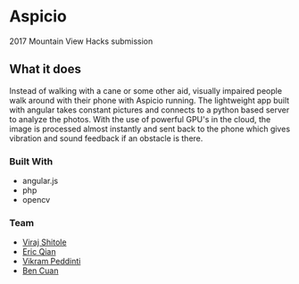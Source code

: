 # Aspicio
2017 Mountain View Hacks submission

## What it does
Instead of walking with a cane or some other aid, visually impaired people walk around with their phone with Aspicio running. The lightweight app built with angular takes constant pictures and connects to a python based server to analyze the photos. With the use of powerful GPU's in the cloud, the image is processed almost instantly and sent back to the phone which gives vibration and sound feedback if an obstacle is there.

### Built With
* angular.js
* php
* opencv

### Team
 - [Viraj Shitole](https://github.com/vrjmath)
 - [Eric Qian](https://github.com/enumc)
 - [Vikram Peddinti](https://github.com/darkflamex1)
 - [Ben Cuan](https://github.com/dbqeo)
